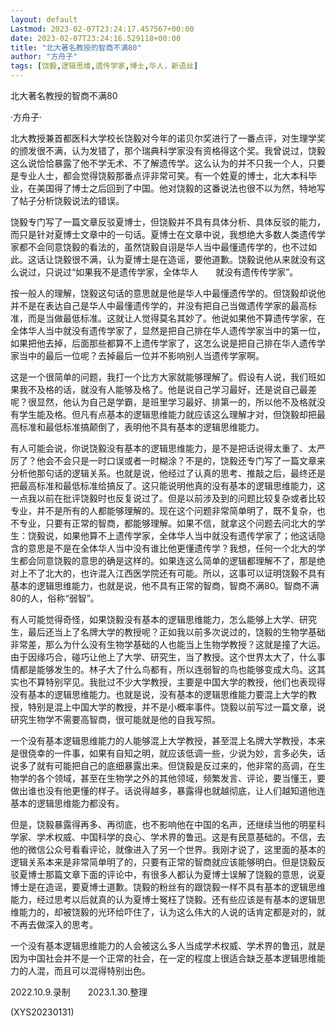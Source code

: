 ```yaml
---
layout: default
Lastmod: 2023-02-07T23:24:17.457567+00:00
date: 2023-02-07T23:24:16.529118+00:00
title: "北大著名教授的智商不满80"
author: "方舟子"
tags: [饶毅,逻辑思维,遗传学家,博士,华人，新语丝]
---
```


北大著名教授的智商不满80

·方舟子·

北大教授兼首都医科大学校长饶毅对今年的诺贝尔奖进行了一番点评，对生理学奖的颁发很不满，认为发错了，那个瑞典科学家没有资格得这个奖。我曾说过，饶毅这么说恰恰暴露了他不学无术、不了解遗传学。这么认为的并不只我一个人，只要是专业人士，都会觉得饶毅那番点评非常可笑。有一个姓夏的博士，北大本科毕业，在美国得了博士之后回到了中国。他对饶毅的这番说法也很不以为然，特地写了帖子分析饶毅说法的错误。

饶毅专门写了一篇文章反驳夏博士，但饶毅并不具有具体分析、具体反驳的能力，而只是针对夏博士文章中的一句话。夏博士在文章中说，我想绝大多数人类遗传学家都不会同意饶毅的看法的，虽然饶毅自诩是华人当中最懂遗传学的，也不过如此。这话让饶毅很不满，认为夏博士是在造谣，要他道歉。饶毅说他从来就没有这么说过，只说过“如果我不是遗传学家，全体华人　　就没有遗传传学家”。

按一般人的理解，饶毅这句话的意思就是他是华人中最懂遗传学的。但饶毅却说他并不是在表达自己是华人中最懂遗传学的，并没有把自己当做遗传学家的最高标准，而是当做最低标准。这就让人觉得莫名其妙了。他说如果他不算遗传学家，在全体华人当中就没有遗传学家了，显然是把自己排在华人遗传学家当中的第一位，如果把他去掉，后面那些都算不上遗传学家了，这怎么说是把自己排在华人遗传学家当中的最后一位呢？去掉最后一位并不影响别人当遗传学家啊。

这是一个很简单的问题，我打一个比方大家就能够理解了。假设有人说，我们班如果我不及格的话，就没有人能够及格了。他是说自己学习最好，还是说自己最差呢？很显然，他认为自己是学霸，是班里学习最好、排第一的，所以他不及格就没有学生能及格。但凡有点基本的逻辑思维能力就应该这么理解才对，但饶毅却把最高标准和最低标准搞颠倒了，表明他不具有基本的逻辑思维能力。

有人可能会说，你说饶毅没有基本的逻辑思维能力，是不是把话说得太重了、太严厉了？他会不会只是一时口误或者一时糊涂？不是的，饶毅还专门写了一篇文章来分析他那句话的逻辑关系。也就是说，他经过了认真的思考、推敲之后，最终还是把最高标准和最低标准给搞反了。这只能说明他真的没有基本的逻辑思维能力，这一点我以前在批评饶毅时也反复说过了。但是以前涉及到的问题比较复杂或者比较专业，并不是所有的人都能够理解的。现在这个问题非常简单明了，既不复杂，也不专业，只要有正常的智商，都能够理解。如果不信，就拿这个问题去问北大的学生：饶毅说，如果他算不上遗传学家，全体华人当中就没有遗传学家了；他这话隐含的意思是不是在全体华人当中没有谁比他更懂遗传学？我想，任何一个北大的学生都会同意饶毅的意思的确是这样的。如果连这么简单的逻辑都理解不了，那是绝对上不了北大的，也许混入江西医学院还有可能。所以，这事可以证明饶毅不具有基本的逻辑思维能力，也就是说，他不具有正常的智商，智商不满80。智商不满80的人，俗称“弱智”。

有人可能觉得奇怪，如果饶毅没有基本的逻辑思维能力，怎么能够上大学、研究生，最后还当上了名牌大学的教授呢？正如我以前多次说过的，饶毅的生物学基础非常差，那么为什么没有生物学基础的人也能当上生物学教授？这就是撞了大运。由于因缘巧合，碰巧让他上了大学、研究生，当了教授。这个世界太大了，什么事情都是能够发生的。林子大了什么鸟都有，所以连弱智的鸟也能够变成大鸟。这其实也不算特别罕见。我批过不少大学教授，主要是中国大学的教授，他们也表现得没有基本的逻辑思维能力。也就是说，没有基本的逻辑思维能力要混上大学的教授，特别是混上中国大学的教授，并不是小概率事件。饶毅以前写过一篇文章，说研究生物学不需要高智商，很可能就是他的自我写照。

一个没有基本逻辑思维能力的人能够混上大学教授，甚至混上名牌大学教授，本来是很侥幸的一件事，如果有自知之明，就应该低调一些，少说为妙，言多必失，话说多了就有可能把自己的底细暴露出来。但饶毅是反过来的，他非常的高调，在生物学的各个领域，甚至在生物学之外的其他领域，频繁发言、评论，要当懂王，要做出谁也没有他更懂的样子。话说得越多，暴露得也就越彻底，让人们越知道他连基本的逻辑思维能力都没有。

但是，饶毅暴露得再多、再彻底，也不影响他在中国的名声，还继续当他的明星科学家、学术权威、中国科学的良心、学术界的鲁迅。这是有民意基础的。不信，去他的微信公众号看看评论，就像进入了另一个世界。我刚才说了，这里面的基本的逻辑关系本来是非常简单明了的，只要有正常的智商就应该能够明白。但是饶毅反驳夏博士那篇文章下面的评论中，有很多人都认为夏博士误解了饶毅的意思，说夏博士是在造谣，要夏博士道歉。饶毅的粉丝有的跟饶毅一样不具有基本的逻辑思维能力，经过思考以后就真的认为夏博士冤枉了饶毅。还有些应该是有基本的逻辑思维能力的，却被饶毅的光环给吓住了，认为这么伟大的人说的话肯定都是对的，就不再去做深入的思考。

一个没有基本逻辑思维能力的人会被这么多人当成学术权威、学术界的鲁迅，就是因为中国社会并不是一个正常的社会，在一定的程度上很适合缺乏基本逻辑思维能力的人混，而且可以混得特别出色。

2022.10.9.录制　　2023.1.30.整理

(XYS20230131)

